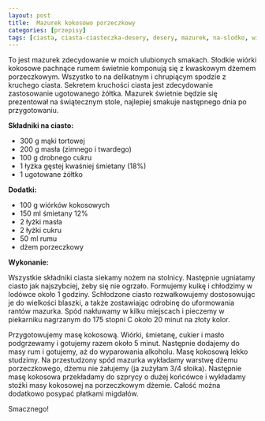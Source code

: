 ```yaml
---
layout: post
title:  Mazurek kokosowo porzeczkowy
categories: [przepisy]
tags: [ciasta, ciasta-ciasteczka-desery, desery, mazurek, na-slodko, wielkanoc]
---
```

To jest mazurek zdecydowanie w moich ulubionych smakach. Słodkie wiórki kokosowe pachnące rumem świetnie komponują się z kwaskowym dżemem porzeczkowym. Wszystko to na delikatnym i chrupiącym spodzie z kruchego ciasta. Sekretem kruchości ciasta jest zdecydowanie zastosowanie ugotowanego żółtka. Mazurek świetnie będzie się prezentował na świątecznym stole, najlepiej smakuje następnego dnia po przygotowaniu.

**Składniki na ciasto:**
* 300 g mąki tortowej
* 200 g masła (zimnego i twardego)
* 100 g drobnego cukru
* 1 łyżka gęstej kwaśniej śmietany (18%)
* 1 ugotowane żółtko

**Dodatki:**
* 100 g wiórków kokosowych
* 150 ml śmietany 12%
* 2 łyżki masła
* 2 łyżki cukru
* 50 ml rumu
* dżem porzeczkowy

**Wykonanie:**

Wszystkie składniki ciasta siekamy nożem na stolnicy. Następnie ugniatamy ciasto jak najszybciej, żeby się nie ogrzało. Formujemy kulkę i chłodzimy w lodówce około 1 godziny. Schłodzone ciasto rozwałkowujemy dostosowując je do wielkości blaszki, a także zostawiając odrobinę do uformowania rantów mazurka. Spód nakłuwamy w kilku miejscach i pieczemy w piekarniku nagrzanym do 175 stopni C około 20 minut na złoty kolor.

Przygotowujemy masę kokosową. Wiórki, śmietanę, cukier i masło podgrzewamy i gotujemy razem około 5 minut. Następnie dodajemy do masy rum i gotujemy, aż do wyparowania alkoholu. Masę kokosową lekko studzimy. Na przestudzony spód mazurka wykładamy warstwę dżemu porzeczkowego, dżemu nie żałujemy (ja zużyłam 3/4 słoika). Następnie masę kokosowa przekładamy do szprycy o dużej końcówce i wykładamy stożki masy kokosowej na porzeczkowym dżemie. Całość można dodatkowo posypać płatkami migdałów.

Smacznego!
    